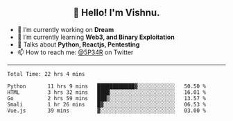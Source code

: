 <h2 align="center">👋 Hello! I'm Vishnu.</h2>


- 🔭 I’m currently working on **Dream**
- 🌱 I’m currently learning **Web3, and Binary Exploitation**
- 💬 Talks about **Python, Reactjs, Pentesting**
- 📫 How to reach me: [@5P34R](https://twitter.com/Vishnu27302693) on Twitter

---
<!--START_SECTION:waka-->

```text
Total Time: 22 hrs 4 mins

Python       11 hrs 9 mins   ████████████▓░░░░░░░░░░░░   50.50 %
HTML         3 hrs 32 mins   ████░░░░░░░░░░░░░░░░░░░░░   16.01 %
Go           2 hrs 59 mins   ███▒░░░░░░░░░░░░░░░░░░░░░   13.57 %
Smali        1 hr 26 mins    █▓░░░░░░░░░░░░░░░░░░░░░░░   06.53 %
Vue.js       39 mins         ▓░░░░░░░░░░░░░░░░░░░░░░░░   03.00 %
```

<!--END_SECTION:waka-->
